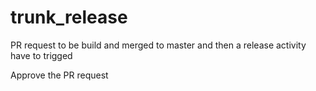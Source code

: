 # trunk_release


PR request to be build and merged to master and then a release activity have to trigged

Approve the PR request
